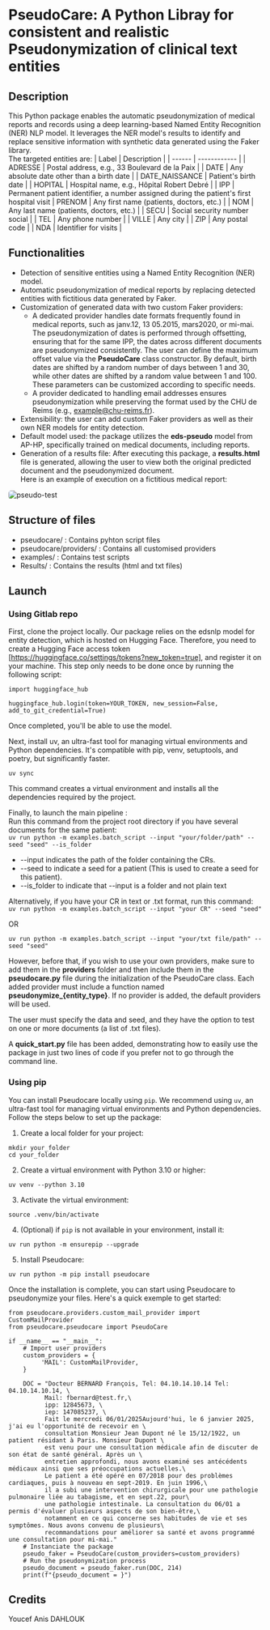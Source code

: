 # PseudoCare: A Python Libray for consistent and realistic Pseudonymization of clinical text entities
## Description
This Python package enables the automatic pseudonymization of medical reports and records using a deep learning-based Named Entity Recognition (NER) NLP model. It leverages the NER model's results to identify and replace sensitive information with synthetic data generated using the Faker library. \
The targeted entities are:
| Label          | Description                                                                                   |
| ------         | ------------                                                                                  |
| ADRESSE        | Postal address, e.g., 33 Boulevard de la Paix                                   |
| DATE           | Any absolute date other than a birth date                                                      |
| DATE_NAISSANCE | Patient's birth date                                                                      |
| HOPITAL        | Hospital name, e.g., Hôpital Robert Debré                                                        |
| IPP            | Permanent patient identifier, a number assigned during the patient's first hospital visit
| PRENOM         | Any first name (patients, doctors, etc.)                                                       |
| NOM            | Any last name (patients, doctors, etc.)                                                        |
| SECU           | Social security number social                                                                         |
| TEL            | Any phone number                                                                              |
| VILLE          | Any city                                                                                      |
| ZIP            | Any postal code                                                           |
| NDA            | Identifier for visits                                                     |

## Functionalities
* Detection of sensitive entities using a Named Entity Recognition (NER) model.
* Automatic pseudonymization of medical reports by replacing detected entities with fictitious data generated by Faker.
* Customization of generated data with two custom Faker providers:
  * A dedicated provider handles date formats frequently found in medical reports, such as janv.12, 13 05.2015, mars2020, or mi-mai. The pseudonymization of dates is performed through offsetting, ensuring that for the same IPP, the dates across different documents are pseudonymized consistently. The user can define the maximum offset value via the **PseudoCare** class constructor. By default, birth dates are shifted by a random number of days between 1 and 30, while other dates are shifted by a random value between 1 and 100. These parameters can be customized according to specific needs.
  * A provider dedicated to handling email addresses ensures pseudonymization while preserving the format used by the CHU de Reims (e.g., example@chu-reims.fr).
* Extensibility: the user can add custom Faker providers as well as their own NER models for entity detection.
* Default model used: the package utilizes the **eds-pseudo** model from AP-HP, specifically trained on medical documents, including reports.
* Generation of a results file: After executing this package, a **results.html** file is generated, allowing the user to view both the original predicted document and the pseudonymized document. \
Here is an example of execution on a fictitious medical report:
<img src= "./examples/test_pseudo.PNG" alt="pseudo-test" style="border-radius:5px;">

## Structure of files
* pseudocare/ : Contains pyhton script files
* pseudocare/providers/ : Contains all customised providers
* examples/ : Contains test scripts
* Results/ : Contains the results (html and txt files)

## Launch 
### Using Gitlab repo

First, clone the project locally. Our package relies on the edsnlp model for entity detection, which is hosted on Hugging Face. Therefore, you need to create a Hugging Face access token [https://huggingface.co/settings/tokens?new_token=true], and register it on your machine. This step only needs to be done once by running the following script:

```
import huggingface_hub

huggingface_hub.login(token=YOUR_TOKEN, new_session=False, add_to_git_credential=True)

```
Once completed, you'll be able to use the model.

Next, install uv, an ultra-fast tool for managing virtual environments and Python dependencies. It's compatible with pip, venv, setuptools, and poetry, but significantly faster.

```
uv sync
```
This command creates a virtual environment and installs all the dependencies required by the project.

Finally, to launch the main pipeline :\
Run this command from the project root directory if you have several documents for the same patient:\
 `uv run python -m examples.batch_script --input "your/folder/path" --seed "seed" --is_folder`

* --input indicates the path of the folder containing the CRs.
* --seed to indicate a seed for a patient (This is used to create a seed for this patient).
* --is_folder to indicate that --input is a folder and not plain text

Alternatively, if you have your CR in text or .txt format, run this command:\
 `uv run python -m examples.batch_script --input "your CR" --seed "seed"`
 
  OR

 `uv run python -m examples.batch_script --input "your/txt file/path" --seed "seed"`

However, before that, if you wish to use your own providers, make sure to add them in the **providers** folder and then include them in the **pseudocare.py** file during the initialization of the PseudoCare class. Each added provider must include a function named **pseudonymize_{entity_type}**. If no provider is added, the default providers will be used.

The user must specify the data and seed, and they have the option to test on one or more documents (a list of .txt files).

A **quick_start.py** file has been added, demonstrating how to easily use the package in just two lines of code if you prefer not to go through the command line.

### Using pip
You can install Pseudocare locally using `pip`. We recommend using `uv`, an ultra-fast tool for managing virtual environments and Python dependencies.
Follow the steps below to set up the package:
1. Create a local folder for your project:
```
mkdir your_folder
cd your_folder
```
2. Create a virtual environment with Python 3.10 or higher:
```
uv venv --python 3.10
```
3. Activate the virtual environment:
```
source .venv/bin/activate
```
4. (Optional) if `pip` is not available in your environment, install it:
```
uv run python -m ensurepip --upgrade
```
5. Install Pseudocare:
```
uv run python -m pip install pseudocare
```
Once the installation is complete, you can start using Pseudocare to pseudonymize your files.
Here's a quick exemple to get started:

```
from pseudocare.providers.custom_mail_provider import CustomMailProvider
from pseudocare.pseudocare import PseudoCare

if __name__ == "__main__":
    # Import user providers
    custom_providers = {
         'MAIL': CustomMailProvider,
    }

    DOC = "Docteur BERNARD François, Tel: 04.10.14.10.14 Tel: 04.10.14.10.14, \
          Mail: fbernard@test.fr,\
          ipp: 12845673, \
          iep: 147085237, \
          Fait le mercredi 06/01/2025Aujourd'hui, le 6 janvier 2025, j'ai eu l'opportunité de recevoir en \
          consultation Monsieur Jean Dupont né le 15/12/1922, un patient résidant à Paris. Monsieur Dupont \
          est venu pour une consultation médicale afin de discuter de son état de santé général. Après un \
          entretien approfondi, nous avons examiné ses antécédents médicaux ainsi que ses préoccupations actuelles.\
          Le patient a été opéré en 07/2018 pour des problèmes cardiaques, puis à nouveau en sept-2019. En juin 1996,\
          il a subi une intervention chirurgicale pour une pathologie pulmonaire liée au tabagisme, et en sept.22, pour\
          une pathologie intestinale. La consultation du 06/01 a permis d'évaluer plusieurs aspects de son bien-être,\
          notamment en ce qui concerne ses habitudes de vie et ses symptômes. Nous avons convenu de plusieurs\
          recommandations pour améliorer sa santé et avons programmé une consultation pour mi-mai."
    # Instanciate the package
    pseudo_faker = PseudoCare(custom_providers=custom_providers)
    # Run the pseudonymization process
    pseudo_document = pseudo_faker.run(DOC, 214)
    print(f"{pseudo_document = }")

```

## Credits
Youcef Anis DAHLOUK

